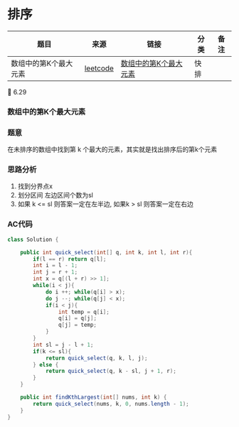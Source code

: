 # 排序

|题目      |                   来源                   |        链接          |     分类      |      备注      |
|------------|-----------------------------------------|--------------------|---------------|----------------| 
|数组中的第K个最大元素| [leetcode](https://leetcode-cn.com/problems/kth-largest-element-in-an-array/)| [数组中的第K个最大元素](#数组中的第K个最大元素)| 快排 |


:date: 6.29

### 数组中的第K个最大元素

### 题意

在未排序的数组中找到第 k 个最大的元素，其实就是找出排序后的第k个元素

### 思路分析

1. 找到分界点x
2. 划分区间 左边区间个数为sl
3. 如果 k <= sl 则答案一定在左半边, 如果k > sl 则答案一定在右边

### AC代码

```java
class Solution {

    public int quick_select(int[] q, int k, int l, int r){
        if(l == r) return q[l];
        int i = l - 1;
        int j = r + 1;
        int x = q[(l + r) >> 1];
        while(i < j){
            do i ++; while(q[i] > x);
            do j --; while(q[j] < x);
            if(i < j){
                int temp = q[i];
                q[i] = q[j];
                q[j] = temp;
            }
        }
        int sl = j - l + 1;
        if(k <= sl){
            return quick_select(q, k, l, j);
        } else {
            return quick_select(q, k - sl, j + 1, r);
        }
    }

    public int findKthLargest(int[] nums, int k) {
        return quick_select(nums, k, 0, nums.length - 1);
    }
}
```